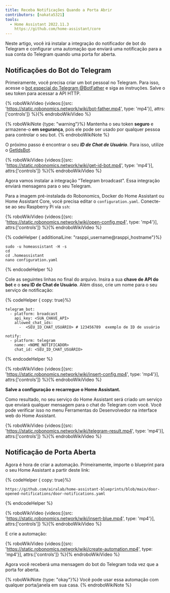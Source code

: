 ```yaml
---
title: Receba Notificações Quando a Porta Abrir
contributors: [nakata5321]
tools:
  - Home Assistant 2022.11.3
    https://github.com/home-assistant/core
---
```


Neste artigo, você irá instalar a integração do notificador de bot do Telegram e configurar uma automação que enviará uma notificação para a sua conta do Telegram quando uma porta for aberta.

## Notificações do Bot do Telegram

Primeiramente, você precisa criar um bot pessoal no Telegram. Para isso, acesse o [bot especial do Telegram @BotFather](https://t.me/botfather) e siga as instruções.
Salve o seu token para acessar a API HTTP.

{% roboWikiVideo {videos:[{src: 'https://static.robonomics.network/wiki/bot-father.mp4', type: 'mp4'}], attrs:['controls']} %}{% endroboWikiVideo %}

{% roboWikiNote {type: "warning"}%} Mantenha o seu token **seguro** e armazene-o **em segurança**, pois ele pode ser usado por qualquer pessoa para controlar o seu bot.
{% endroboWikiNote %}

O próximo passo é encontrar o seu ***ID de Chat de Usuário***. Para isso, utilize o [GetIdsBot](https://t.me/getidsbot).

{% roboWikiVideo {videos:[{src: 'https://static.robonomics.network/wiki/get-id-bot.mp4', type: 'mp4'}], attrs:['controls']} %}{% endroboWikiVideo %}

Agora vamos instalar a integração "Telegram broadcast". Essa integração enviará mensagens para o seu Telegram.

Para a imagem pré-instalada do Robonomics, Docker do Home Assistant ou Home Assistant Core, você precisa editar o `configuration.yaml`. Conecte-se ao seu Raspberry Pi via `ssh`:

{% roboWikiVideo {videos:[{src: 'https://static.robonomics.network/wiki/open-config.mp4', type: 'mp4'}], attrs:['controls']} %}{% endroboWikiVideo %}

{% codeHelper { additionalLine: "rasppi_username@rasppi_hostname"}%}

```shell
sudo -u homeassistant -H -s
cd
cd .homeassistant
nano configuration.yaml
```

{% endcodeHelper %}

Cole as seguintes linhas no final do arquivo. Insira a sua **chave de API do bot** e o **seu ID de Chat de Usuário**. Além disso, crie um nome para o seu serviço de notificação:

{% codeHelper { copy: true}%}

```shell
telegram_bot:
  - platform: broadcast
    api_key: <SUA_CHAVE_API>
    allowed_chat_ids:
      -  <SEU_ID_CHAT_USUÁRIO> # 123456789  exemplo de ID de usuário

notify:
  - platform: telegram
    name: <NOME_NOTIFICADOR>
    chat_id: <SEU_ID_CHAT_USUÁRIO>
```

{% endcodeHelper %}

{% roboWikiVideo {videos:[{src: 'https://static.robonomics.network/wiki/insert-config.mp4', type: 'mp4'}], attrs:['controls']} %}{% endroboWikiVideo %}

**Salve a configuração e recarregue o Home Assistant.**

Como resultado, no seu serviço do Home Assistant será criado um serviço que enviará qualquer mensagem para o chat do Telegram com você.
Você pode verificar isso no menu Ferramentas do Desenvolvedor na interface web do Home Assistant.

{% roboWikiVideo {videos:[{src: 'https://static.robonomics.network/wiki/telegram-result.mp4', type: 'mp4'}], attrs:['controls']} %}{% endroboWikiVideo %}

## Notificação de Porta Aberta

Agora é hora de criar a automação. Primeiramente, importe o blueprint para o seu Home Assistant a partir deste link:

{% codeHelper { copy: true}%}

```shell
https://github.com/airalab/home-assistant-blueprints/blob/main/door-opened-notifications/door-notifications.yaml
```

{% endcodeHelper %}

{% roboWikiVideo {videos:[{src: 'https://static.robonomics.network/wiki/insert-blue.mp4', type: 'mp4'}], attrs:['controls']} %}{% endroboWikiVideo %}

E crie a automação:

{% roboWikiVideo {videos:[{src: 'https://static.robonomics.network/wiki/create-automation.mp4', type: 'mp4'}], attrs:['controls']} %}{% endroboWikiVideo %}

Agora você receberá uma mensagem do bot do Telegram toda vez que a porta for aberta.

{% roboWikiNote {type: "okay"}%} Você pode usar essa automação com qualquer porta/janela em sua casa.
{% endroboWikiNote %}